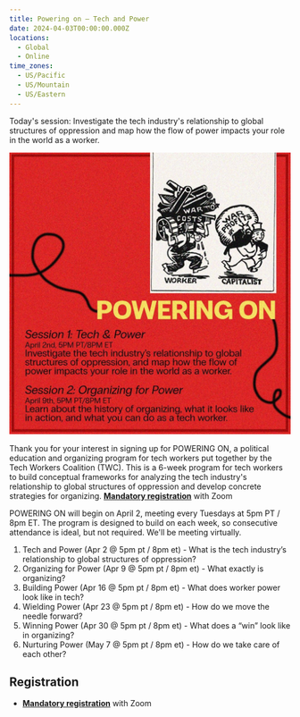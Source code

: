 ```yaml
---
title: Powering on – Tech and Power
date: 2024-04-03T00:00:00.000Z
locations:
  - Global
  - Online
time_zones:
  - US/Pacific
  - US/Mountain
  - US/Eastern
---
```

Today's session: Investigate the tech industry's relationship to global structures of oppression and map how the flow of power impacts your role in the world as a worker. 

![](/assets/img/powering_on_1_2.jpeg)

Thank you for your interest in signing up for POWERING ON, a political education and organizing program for tech workers put together by the Tech Workers Coalition (TWC). This is a 6-week program for tech workers to build conceptual frameworks for analyzing the tech industry's relationship to global structures of oppression and develop concrete strategies for organizing. **[Mandatory registration](https://us02web.zoom.us/meeting/register/tZIpceugqjsrGNK_WDj4N7xDRvgzwSu0aCsM#/registration)** with Zoom

POWERING ON will begin on April 2, meeting every Tuesdays at 5pm PT / 8pm ET. The program is designed to build on each week, so consecutive attendance is ideal, but not required. We'll be meeting virtually.

1. Tech and Power (Apr 2 @ 5pm pt / 8pm et) - What is the tech industry’s relationship to global structures of oppression? 
2. Organizing for Power (Apr 9 @ 5pm pt / 8pm et) - What exactly is organizing? 
3. Building Power (Apr 16 @ 5pm pt / 8pm et) - What does worker power look like in tech?     
4. Wielding Power (Apr 23 @ 5pm pt / 8pm et) -  How do we move the needle forward?     
5. Winning Power (Apr 30 @ 5pm pt / 8pm et) - What does a “win” look like in organizing?    
6. Nurturing Power (May 7 @ 5pm pt / 8pm et) - How do we take care of each other?

## Registration

* **[Mandatory registration](https://us02web.zoom.us/meeting/register/tZIpceugqjsrGNK_WDj4N7xDRvgzwSu0aCsM#/registration)** with Zoom
